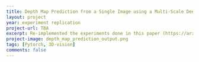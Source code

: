 ```yaml
---
title: Depth Map Prediction from a Single Image using a Multi-Scale Deep Network
layout: project 
year: experiment replication
project-url: TBA
excerpt: Re-implemented the experiments done in this paper (https://arxiv.org/pdf/1406.2283). The authors used 2 CNN based neural nets to predict the depth map of the given input (single) image.
project-image: depth_map_prediction_output.png
tags: [Pytorch, 3D-vision]
comments: false
---
```

